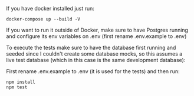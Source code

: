 If you have docker installed just run:

`docker-compose up --build -V`

If you want to run it outside of Docker, make sure to have Postgres running and configure its env variables on .env (first rename .env.example to .env)

To execute the tests make sure to have the database first running and seeded since I couldn't create some database mocks,
so this assumes a live test database (which in this case is the same development database):

First rename .env.example to .env (it is used for the tests) and then run:

```
npm install
npm test
```
